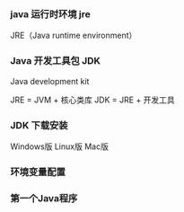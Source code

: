 ### java 运行时环境 jre
JRE（Java runtime environment）

### Java 开发工具包 JDK
Java development kit

JRE = JVM + 核心类库
JDK = JRE + 开发工具
### JDK 下载安装
Windows版
Linux版
Mac版

### 环境变量配置


### 第一个Java程序

